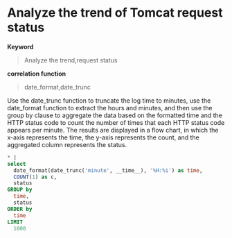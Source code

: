 # Analyze the trend of Tomcat request status

**Keyword**

> Analyze the trend,request status

**correlation function**

> date_format,date_trunc

Use the date_trunc function to truncate the log time to minutes, use the date_format function to extract the hours and minutes, and then use the group by clause to aggregate the data based on the formatted time and the HTTP status code to count the number of times that each HTTP status code appears per minute. The results are displayed in a flow chart, in which the x-axis represents the time, the y-axis represents the count, and the aggregated column represents the status.

```SQL
* |
select
  date_format(date_trunc('minute', __time__), '%H:%i') as time,
  COUNT(1) as c,
  status
GROUP by
  time,
  status
ORDER by
  time
LIMIT
  1000
```
